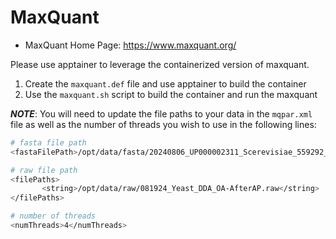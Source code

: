 # MaxQuant

- MaxQuant Home Page: https://www.maxquant.org/

Please use apptainer to leverage the containerized version of maxquant.


1. Create the `maxquant.def` file and use apptainer to build the container
2. Use the `maxquant.sh` script to build the container and run the maxquant

***NOTE***: You will need to update the file paths to your data in the `mqpar.xml` file as well as the number of threads you wish to use in the following lines:

```bash
# fasta file path
<fastaFilePath>/opt/data/fasta/20240806_UP000002311_Scerevisiae_559292_CI.fasta</fastaFilePath>

# raw file path
<filePaths>
       <string>/opt/data/raw/081924_Yeast_DDA_OA-AfterAP.raw</string>
</filePaths>

# number of threads
<numThreads>4</numThreads>
```


